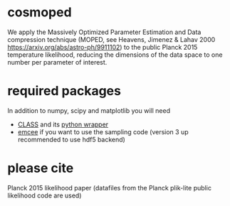 # cosmoped
We apply the Massively Optimized Parameter Estimation and Data compression technique (MOPED, see Heavens, Jimenez & Lahav 2000 https://arxiv.org/abs/astro-ph/9911102) to the public Planck 2015 temperature likelihood, reducing the dimensions of the data space to one number per parameter of interest.

# required packages

In addition to numpy, scipy and matplotlib you will need 
* [CLASS](http://class-code.net/) and its [python wrapper](https://github.com/lesgourg/class_public/wiki/Python-wrapper)
* [emcee](https://emcee.readthedocs.io/en/latest/user/install/) if you want to use the sampling code (version 3 up recommended to use hdf5 backend)

# please cite

Planck 2015 likelihood paper (datafiles from the Planck plik-lite public likelihood code are used)
